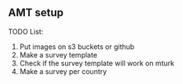 AMT setup
---------


TODO List:

1. Put images on s3 buckets or github
2. Make a survey template
3. Check if the survey template will work on mturk
4. Make a survey per country
